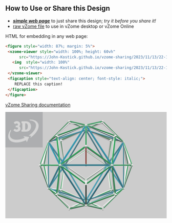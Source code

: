 
## How to Use or Share this Design

 - [***simple web page***](<https://John-Kostick.github.io/vzome-sharing/2023/11/13/22-15-29-Small-Triambic-Icosahedron/>) to just share this design; *try it before you share it!*
 - [raw vZome file](<https://raw.githubusercontent.com/John-Kostick/vzome-sharing/main/2023/11/13/22-15-29-Small-Triambic-Icosahedron/Small-Triambic-Icosahedron.vZome>) to use in vZome desktop or vZome Online
 
 HTML for embedding in any web page:
 ```html
<figure style="width: 87%; margin: 5%">
  <vzome-viewer style="width: 100%; height: 60vh"
       src="https://John-Kostick.github.io/vzome-sharing/2023/11/13/22-15-29-Small-Triambic-Icosahedron/Small-Triambic-Icosahedron.vZome" >
    <img  style="width: 100%"
       src="https://John-Kostick.github.io/vzome-sharing/2023/11/13/22-15-29-Small-Triambic-Icosahedron/Small-Triambic-Icosahedron.png" >
  </vzome-viewer>
  <figcaption style="text-align: center; font-style: italic;">
     REPLACE this caption!
  </figcaption>
</figure>
 ```

[vZome Sharing documentation](https://vzome.github.io/vzome/sharing.html#how-it-works)

![Image](<Small-Triambic-Icosahedron.png>)

